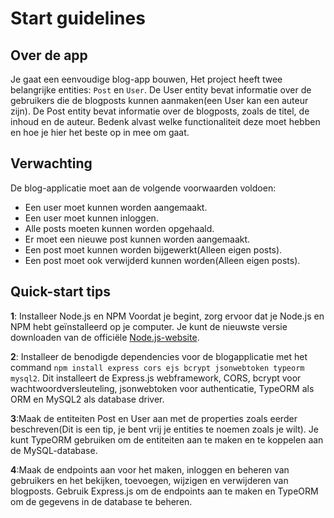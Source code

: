 # Start guidelines

## Over de app

Je gaat een eenvoudige blog-app bouwen, Het project heeft twee belangrijke entities: `Post` en `User`. De User entity bevat informatie over de gebruikers die de blogposts kunnen aanmaken(een User kan een auteur zijn). De Post entity bevat informatie over de blogposts, zoals de titel, de inhoud en de auteur. Bedenk alvast welke functionaliteit deze moet hebben en hoe je hier het beste op in mee om gaat.

## Verwachting

De blog-applicatie moet aan de volgende voorwaarden voldoen:

- Een user moet kunnen worden aangemaakt.
- Een user moet kunnen inloggen.
- Alle posts moeten kunnen worden opgehaald.
- Er moet een nieuwe post kunnen worden aangemaakt.
- Een post moet kunnen worden bijgewerkt(Alleen eigen posts).
- Een post moet ook verwijderd kunnen worden(Alleen eigen posts).

## Quick-start tips

**1**: Installeer Node.js en NPM
Voordat je begint, zorg ervoor dat je Node.js en NPM hebt geïnstalleerd op je computer. Je kunt de nieuwste versie downloaden van de officiële [Node.js-website].

**2**: Installeer de benodigde dependencies voor de blogapplicatie met het command `npm install express cors ejs bcrypt jsonwebtoken typeorm mysql2`. Dit installeert de Express.js webframework, CORS, bcrypt voor wachtwoordversleuteling, jsonwebtoken voor authenticatie, TypeORM als ORM en MySQL2 als database driver.

**3**:Maak de entiteiten Post en User aan met de properties zoals eerder beschreven(Dit is een tip, je bent vrij je entities te noemen zoals je wilt). Je kunt TypeORM gebruiken om de entiteiten aan te maken en te koppelen aan de MySQL-database.

**4**:Maak de endpoints aan voor het maken, inloggen en beheren van gebruikers en het bekijken, toevoegen, wijzigen en verwijderen van blogposts. Gebruik Express.js om de endpoints aan te maken en TypeORM om de gegevens in de database te beheren.

[node.js-website]: https://nodejs.org/en
